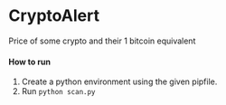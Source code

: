 # CryptoAlert
Price of some crypto and their 1 bitcoin equivalent

#### How to run

1. Create a python environment using the given pipfile.
2. Run ```python scan.py```
